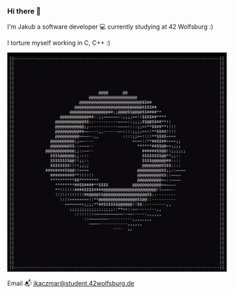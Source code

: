 ### Hi there 👋

I'm Jakub a software developer 💻 currently studying at 42 Wolfsburg :)

I torture myself working in C, C++ :)

<!-- [![jaeskim's 42 stats](https://badge42.herokuapp.com/api/stats/jkaczmar?darkmode=true&cursus=42cursus)](https://github.com/JaeSeoKim/badge42) -->


![](https://raw.githubusercontent.com/andrei811/donut-shape-console/main/image/donut.gif)





Email 📬
jkaczmar@student.42wolfsburg.de
